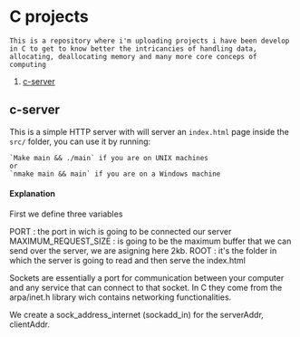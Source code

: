 # C projects
`This is a repository where i'm uploading projects i have been develop in C to get to know better the intricancies of handling data, allocating, deallocating memory and many more core conceps of computing`

1. [c-server](#c-server)

## c-server

This is a simple HTTP server with will server an `index.html` page inside the `src/` folder, you can use it by running:

    `Make main && ./main` if you are on UNIX machines
    or
    `nmake main && main` if you are on a Windows machine

#### Explanation

First we define three variables

PORT 
: the port in wich is going to be connected our server
MAXIMUM_REQUEST_SIZE 
: is going to be the maximum buffer that we can send over the server, we are asigning here 2kb.
ROOT 
: it's the folder in which the server is going to read and then serve the index.html

Sockets are essentially a port for communication between your computer and any service that can connect to that socket. In C they come from the arpa/inet.h library wich contains networking functionalities.

We create a sock_address_internet (sockadd_in) for the serverAddr, clientAddr.
